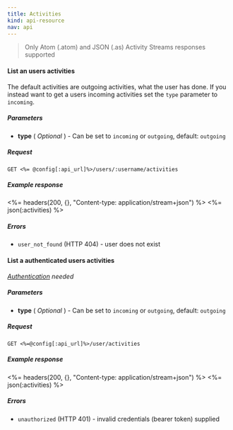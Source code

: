 ```yaml
---
title: Activities
kind: api-resource
nav: api
---
```


> Only Atom (.atom) and JSON (.as) Activity Streams responses supported

#### List an users activities

The default activities are outgoing activities, what the user has done.
If you instead want to get a users incoming activities set the `type`
parameter to `incoming`.

##### Parameters

* **type** ( _Optional_ ) - Can be set to `incoming` or `outgoing`, default: `outgoing`

##### Request

```
GET <%= @config[:api_url]%>/users/:username/activities
```

##### Example response

<%= headers(200, {}, "Content-type: application/stream+json") %>
<%= json(:activities) %>

##### Errors

* `user_not_found` (HTTP 404) - user does not exist

#### List a authenticated users activities

*[Authentication](#authenticated_call) needed*

##### Parameters

* **type** ( _Optional_ ) - Can be set to `incoming` or `outgoing`, default: `outgoing`

##### Request

```
GET <%=@config[:api_url]%>/user/activities
```

##### Example response

<%= headers(200, {}, "Content-type: application/stream+json") %>
<%= json(:activities) %>

##### Errors

* `unauthorized` (HTTP 401) - invalid credentials (bearer token) supplied
